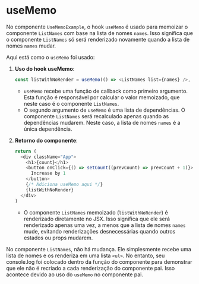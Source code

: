 # useMemo

No componente `UseMemoExample`, o hook `useMemo` é usado para memoizar o componente `ListNames` com base na lista de nomes `names`. Isso significa que o componente `ListNames` só será renderizado novamente quando a lista de nomes `names` mudar.

Aqui está como o `useMemo` foi usado:

1. **Uso do hook useMemo**:
   ```javascript
   const listWithNoRender = useMemo(() => <ListNames list={names} />, [names]);
   ```
   - `useMemo` recebe uma função de callback como primeiro argumento. Esta função é responsável por calcular o valor memoizado, que neste caso é o componente `ListNames`.
   - O segundo argumento de `useMemo` é uma lista de dependências. O componente `ListNames` será recalculado apenas quando as dependências mudarem. Neste caso, a lista de nomes `names` é a única dependência.

2. **Retorno do componente**:
   ```javascript
   return (
     <div className="App">
       <h1>{count}</h1>
       <button onClick={() => setCount((prevCount) => prevCount + 1)}>
         Increase by 1
       </button>
       {/* Adiciona useMemo aqui */}
       {listWithNoRender}
     </div>
   )
   ```
   - O componente `ListNames` memoizado (`listWithNoRender`) é renderizado diretamente no JSX. Isso significa que ele será renderizado apenas uma vez, a menos que a lista de nomes `names` mude, evitando renderizações desnecessárias quando outros estados ou props mudarem.

No componente `ListNames`, não há mudança. Ele simplesmente recebe uma lista de nomes e os renderiza em uma lista `<ul>`. No entanto, seu console.log foi colocado dentro da função do componente para demonstrar que ele não é recriado a cada renderização do componente pai. Isso acontece devido ao uso do `useMemo` no componente pai.